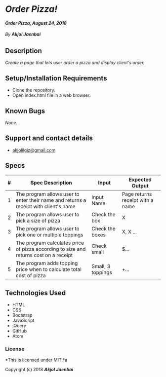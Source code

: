 # _Order Pizza!_

#### _Order Pizza, August 24, 2018_

###### By _**Akjol Jaenbai**_

## Description

_Create a page that lets user order a pizza and display client's order._

## Setup/Installation Requirements

* Clone the repository.
* Open index.html file in a web browser.

## Known Bugs

_None._

## Support and contact details
* akjolilgiz@gmail.com

## Specs
|#|Spec Description|Input|Expected Output|
|-------|-------|------|------|
|1|The program allows user to enter their name and returns a receipt with client's name |Input Name|Page returns receipt with a name|
|2|The program allows user to pick a size of pizza|Check the box |X|
|3|The program allows user to pick one or multiple toppings|Check the boxes|X, X ...
|4|The program calculates price of pizza according to size and returns cost on a receipt|Check small| $...|
|5|The program adds topping price when to calculate total cost of pizza|Small, 3 toppings|$+$...|



## Technologies Used

* HTML
* CSS
* Bootstrap
* JavaScript
* jQuery
* GitHub
* Atom

### License

*This is licensed under MIT.*a

Copyright (c) 2018 **_Akjol Jaenbai_**
